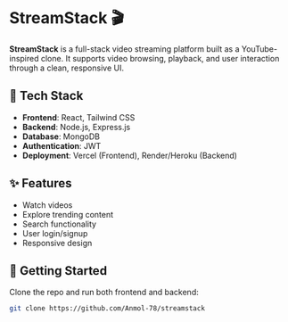 # StreamStack 🎬

**StreamStack** is a full-stack video streaming platform built as a YouTube-inspired clone. It supports video browsing, playback, and user interaction through a clean, responsive UI.

## 🔧 Tech Stack

- **Frontend**: React, Tailwind CSS
- **Backend**: Node.js, Express.js
- **Database**: MongoDB
- **Authentication**: JWT
- **Deployment**: Vercel (Frontend), Render/Heroku (Backend)

## ✨ Features

- Watch videos
- Explore trending content
- Search functionality
- User login/signup
- Responsive design

## 🚀 Getting Started

Clone the repo and run both frontend and backend:
```bash
git clone https://github.com/Anmol-78/streamstack
